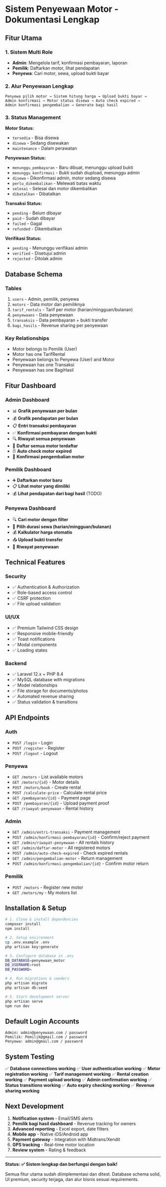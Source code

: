 # Sistem Penyewaan Motor - Dokumentasi Lengkap

## Fitur Utama

### 1. **Sistem Multi Role** 
- **Admin**: Mengelola tarif, konfirmasi pembayaran, laporan
- **Pemilik**: Daftarkan motor, lihat pendapatan
- **Penyewa**: Cari motor, sewa, upload bukti bayar

### 2. **Alur Penyewaan Lengkap**
```
Penyewa pilih motor → Sistem hitung harga → Upload bukti bayar → 
Admin konfirmasi → Motor status disewa → Auto check expired → 
Admin konfirmasi pengembalian → Generate bagi hasil
```

### 3. **Status Management**
**Motor Status:**
- `tersedia` - Bisa disewa
- `disewa` - Sedang disewakan  
- `maintenance` - Dalam perawatan

**Penyewaan Status:**
- `menunggu_pembayaran` - Baru dibuat, menunggu upload bukti
- `menunggu_konfirmasi` - Bukti sudah diupload, menunggu admin
- `disewa` - Dikonfirmasi admin, motor sedang disewa
- `perlu_dikembalikan` - Melewati batas waktu
- `selesai` - Selesai dan motor dikembalikan
- `dibatalkan` - Dibatalkan

**Transaksi Status:**
- `pending` - Belum dibayar
- `paid` - Sudah dibayar
- `failed` - Gagal
- `refunded` - Dikembalikan

**Verifikasi Status:**
- `pending` - Menunggu verifikasi admin
- `verified` - Disetujui admin
- `rejected` - Ditolak admin

## Database Schema

### Tables
1. `users` - Admin, pemilik, penyewa
2. `motors` - Data motor dan pemiliknya
3. `tarif_rentals` - Tarif per motor (harian/mingguan/bulanan)
4. `penyewaans` - Data penyewaan
5. `transaksis` - Data pembayaran + bukti transfer
6. `bagi_hasils` - Revenue sharing per penyewaan

### Key Relationships
- Motor belongs to Pemilik (User)
- Motor has one TarifRental  
- Penyewaan belongs to Penyewa (User) and Motor
- Penyewaan has one Transaksi
- Penyewaan has one BagiHasil

## Fitur Dashboard

### Admin Dashboard
- 📊 **Grafik penyewaan per bulan**
- 💰 **Grafik pendapatan per bulan** 
- 📋 **Entri transaksi pembayaran**
- ✅ **Konfirmasi pembayaran dengan bukti**
- 🔍 **Riwayat semua penyewaan**
- 📝 **Daftar semua motor terdaftar**
- ⏰ **Auto check motor expired**
- 🔄 **Konfirmasi pengembalian motor**

### Pemilik Dashboard  
- ➕ **Daftarkan motor baru**
- 📋 **Lihat motor yang dimiliki**
- 💰 **Lihat pendapatan dari bagi hasil** (TODO)

### Penyewa Dashboard
- 🔍 **Cari motor dengan filter**
- 📅 **Pilih durasi sewa (harian/mingguan/bulanan)**
- 💰 **Kalkulator harga otomatis**
- 📤 **Upload bukti transfer**
- 📜 **Riwayat penyewaan**

## Technical Features

### Security
- ✅ Authentication & Authorization
- ✅ Role-based access control
- ✅ CSRF protection
- ✅ File upload validation

### UI/UX  
- ✅ Premium Tailwind CSS design
- ✅ Responsive mobile-friendly
- ✅ Toast notifications
- ✅ Modal components
- ✅ Loading states

### Backend
- ✅ Laravel 12.x + PHP 8.4
- ✅ MySQL database with migrations
- ✅ Model relationships
- ✅ File storage for documents/photos
- ✅ Automated revenue sharing
- ✅ Status validation & transitions

## API Endpoints

### Auth
- `POST /login` - Login
- `POST /register` - Register  
- `POST /logout` - Logout

### Penyewa
- `GET /motors` - List available motors
- `GET /motors/{id}` - Motor details
- `POST /motors/book` - Create rental
- `POST /calculate-price` - Calculate rental price
- `GET /pembayaran/{id}` - Payment page
- `POST /pembayaran/{id}` - Upload payment proof
- `GET /riwayat-penyewaan` - Rental history

### Admin
- `GET /admin/entri-transaksi` - Payment management
- `POST /admin/konfirmasi-pembayaran/{id}` - Confirm/reject payment
- `GET /admin/riwayat-penyewaan` - All rentals history
- `GET /admin/daftar-motor` - All registered motors
- `POST /admin/auto-check-expired` - Check expired rentals
- `GET /admin/pengembalian-motor` - Return management
- `POST /admin/konfirmasi-pengembalian/{id}` - Confirm motor return

### Pemilik  
- `POST /motors` - Register new motor
- `GET /motors/my` - My motors list

## Installation & Setup

```bash
# 1. Clone & install dependencies
composer install
npm install

# 2. Setup environment
cp .env.example .env
php artisan key:generate

# 3. Configure database in .env
DB_DATABASE=penyewaan_motor
DB_USERNAME=root
DB_PASSWORD=

# 4. Run migrations & seeders
php artisan migrate
php artisan db:seed

# 5. Start development server
php artisan serve
npm run dev
```

## Default Login Accounts

```
Admin: admin@penyewaan.com / password
Pemilik: Pemilik@gmail.com / password  
Penyewa: admin@gmail.com / password
```

## System Testing

✅ **Database connections working**
✅ **User authentication working** 
✅ **Motor registration working**
✅ **Tarif management working**
✅ **Rental creation working**
✅ **Payment upload working**
✅ **Admin confirmation working**
✅ **Status transitions working**
✅ **Auto expiry checking working**
✅ **Revenue sharing working**

## Next Development

1. **Notification system** - Email/SMS alerts
2. **Pemilik bagi hasil dashboard** - Revenue tracking for owners  
3. **Advanced reporting** - Excel export, date filters
4. **Mobile app** - Native iOS/Android app
5. **Payment gateway** - Integration with Midtrans/Xendit
6. **GPS tracking** - Real-time motor location
7. **Review system** - Rating & feedback

---

**Status: ✅ Sistem lengkap dan berfungsi dengan baik!**

Semua fitur utama sudah diimplementasi dan ditest. Database schema solid, UI premium, security terjaga, dan alur bisnis sesuai requirements.